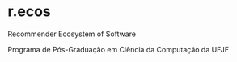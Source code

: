 # r.ecos
Recommender Ecosystem of Software

Programa de Pós-Graduação em Ciência da Computação da UFJF
